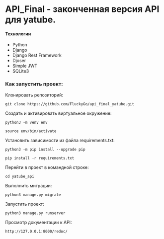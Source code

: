 # API_Final - законченная версия API для yatube.

#### Технологии

- Python
- Django 
- Django Rest Framework
- Djoser 
- Simple JWT
- SQLite3

### Как запустить проект:

Клонировать репозиторий:

```
git clone https://github.com/FluckyGo/api_final_yatube.git
```
Cоздать и активировать виртуальное окружение:

```
python3 -m venv env
```

```
source env/bin/activate
```

Установить зависимости из файла requirements.txt:

```
python3 -m pip install --upgrade pip
```

```
pip install -r requirements.txt
```

Перейти в проект в командной строке:
```
cd yatube_api
```

Выполнить миграции:

```
python3 manage.py migrate
```

Запустить проект:

```
python3 manage.py runserver
```

Просмотр документации к API:

```
http://127.0.0.1:8000/redoc/
